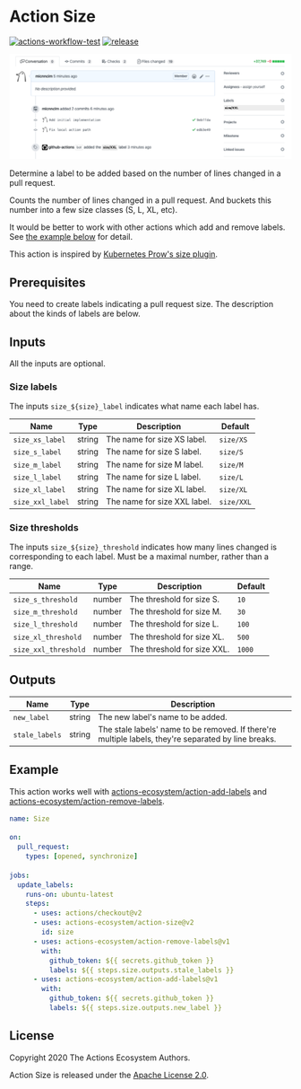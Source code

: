 # Action Size

[![actions-workflow-test][actions-workflow-test-badge]][actions-workflow-test]
[![release][release-badge]][release]

![screenshot](./docs/assets/screenshot.png)

Determine a label to be added based on the number of lines changed in a pull request.

Counts the number of lines changed in a pull request.
And buckets this number into a few size classes (S, L, XL, etc).

It would be better to work with other actions which add and remove labels.
See [the example below](#Example) for detail.

This action is inspired by [Kubernetes Prow's size plugin](https://prow.k8s.io/plugins).

## Prerequisites

You need to create labels indicating a pull request size.
The description about the kinds of labels are below.

## Inputs

All the inputs are optional.

### Size labels

The inputs `size_${size}_label` indicates what name each label has.

|       Name       |  Type  |         Description          |  Default   |
| ---------------- | ------ | ---------------------------- | ---------- |
| `size_xs_label`  | string | The name for size XS label.  | `size/XS`  |
| `size_s_label`   | string | The name for size S label.   | `size/S`   |
| `size_m_label`   | string | The name for size M label.   | `size/M`   |
| `size_l_label`   | string | The name for size L label.   | `size/L`   |
| `size_xl_label`  | string | The name for size XL label.  | `size/XL`  |
| `size_xxl_label` | string | The name for size XXL label. | `size/XXL` |

### Size thresholds

The inputs `size_${size}_threshold` indicates how many lines changed is corresponding to each label.
Must be a maximal number, rather than a range.

|         Name         |  Type  |         Description         | Default |
| -------------------- | ------ | --------------------------- | ------- |
| `size_s_threshold`   | number | The threshold for size S.   | `10`    |
| `size_m_threshold`   | number | The threshold for size M.   | `30`    |
| `size_l_threshold`   | number | The threshold for size L.   | `100`   |
| `size_xl_threshold`  | number | The threshold for size XL.  | `500`   |
| `size_xxl_threshold` | number | The threshold for size XXL. | `1000`  |

## Outputs

|      Name      |  Type  |                                             Description                                              |
| -------------- | ------ | ---------------------------------------------------------------------------------------------------- |
| `new_label`    | string | The new label's name to be added.                                                                    |
| `stale_labels` | string | The stale labels' name to be removed. If there're multiple labels, they're separated by line breaks. |

## Example

This action works well with [actions-ecosystem/action-add-labels](https://github.com/actions-ecosystem/action-add-labels) and [actions-ecosystem/action-remove-labels](https://github.com/actions-ecosystem/action-remove-labels).

```yaml
name: Size

on:
  pull_request:
    types: [opened, synchronize]

jobs:
  update_labels:
    runs-on: ubuntu-latest
    steps:
      - uses: actions/checkout@v2
      - uses: actions-ecosystem/action-size@v2
        id: size
      - uses: actions-ecosystem/action-remove-labels@v1
        with:
          github_token: ${{ secrets.github_token }}
          labels: ${{ steps.size.outputs.stale_labels }}
      - uses: actions-ecosystem/action-add-labels@v1
        with:
          github_token: ${{ secrets.github_token }}
          labels: ${{ steps.size.outputs.new_label }}
```

## License

Copyright 2020 The Actions Ecosystem Authors.

Action Size is released under the [Apache License 2.0](./LICENSE).

<!-- badge links -->

[actions-workflow-test]: https://github.com/actions-ecosystem/action-size/actions?query=workflow%3ATest
[actions-workflow-test-badge]: https://img.shields.io/github/workflow/status/actions-ecosystem/action-size/Test?label=Test&style=for-the-badge&logo=github

[release]: https://github.com/actions-ecosystem/action-size/releases
[release-badge]: https://img.shields.io/github/v/release/actions-ecosystem/action-size?style=for-the-badge&logo=github
